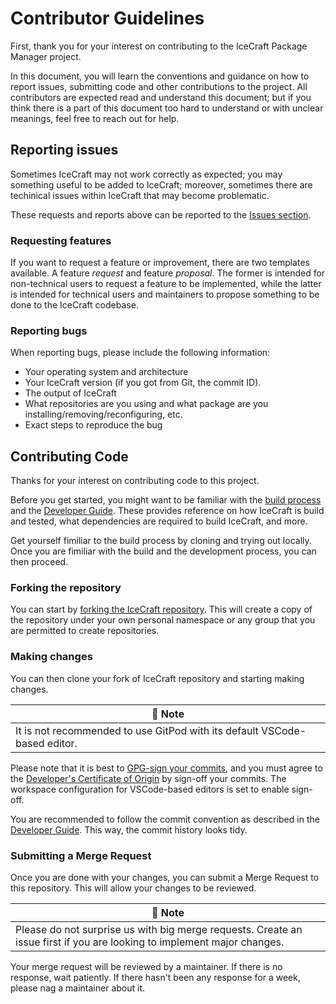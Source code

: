 # Contributor Guidelines

First, thank you for your interest on contributing to the IceCraft Package
Manager project.

In this document, you will learn the conventions and guidance on how to report
issues, submitting code and other contributions to the project. All
contributors are expected read and understand this document; but if you think
there is a part of this document too hard to understand or with unclear
meanings, feel free to reach out for help.

## Reporting issues

Sometimes IceCraft may not work correctly as expected; you may something useful
to be added to IceCraft; moreover, sometimes there are techinical issues within
IceCraft that may become problematic.

These requests and reports above can be reported to the [Issues section](https://gitlab.com/icecrafters/IceCraft/-/issues).

### Requesting features

If you want to request a feature or improvement, there are two templates
available. A feature _request_ and feature _proposal_. The former is intended
for non-technical users to request a feature to be implemented, while the
latter is intended for technical users and maintainers to propose something
to be done to the IceCraft codebase.

### Reporting bugs

When reporting bugs, please include the following information:

- Your operating system and architecture
- Your IceCraft version (if you got from Git, the commit ID).
- The output of IceCraft
- What repositories are you using and what package are you installing/removing/reconfiguring, etc.
- Exact steps to reproduce the bug

## Contributing Code

Thanks for your interest on contributing code to this project.

Before you get started, you might want to be familiar with the [build process](BUILDING.md)
and the [Developer Guide](HACKING.md). These provides reference on how IceCraft
is build and tested, what dependencies are required to build IceCraft, and more.

Get yourself fimiliar to the build process by cloning and trying out locally.
Once you are fimiliar with the build and the development process, you can then
proceed.

### Forking the repository

You can start by [forking the IceCraft repository](https://gitlab.com/icecrafters/IceCraft/-/forks/new).
This will create a copy of the repository under your own personal namespace
or any group that you are permitted to create repositories.

### Making changes

You can then clone your fork of IceCraft repository and starting making changes.

| 💬 **Note** |
| ----------- |
| It is not recommended to use GitPod with its default VSCode-based editor. |

Please note that it is best to [GPG-sign your commits](https://docs.gitlab.com/ee/user/project/repository/signed_commits/gpg.html),
and you must agree to the [Developer's Certificate of Origin](https://developercertificate.org)
by sign-off your commits. The workspace configuration for VSCode-based editors
is set to enable sign-off.

You are recommended to follow the commit convention as described in the [Developer Guide](HACKING.md).
This way, the commit history looks tidy.

### Submitting a Merge Request

Once you are done with your changes, you can submit a Merge Request to this
repository. This will allow your changes to be reviewed.

| 💬 **Note** |
| ----------- |
| Please do not surprise us with big merge requests. Create an issue first if you are looking to implement major changes. |

Your merge request will be reviewed by a maintainer. If there is no response,
wait patiently. If there hasn't been any response for a week, please nag a
maintainer about it.
